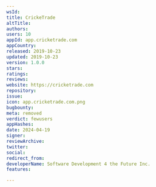```yaml
---
wsId: 
title: CrickeTrade
altTitle: 
authors: 
users: 10
appId: app.cricketrade.com
appCountry: 
released: 2019-10-23
updated: 2019-10-23
version: 1.0.0
stars: 
ratings: 
reviews: 
website: https://cricketrade.com
repository: 
issue: 
icon: app.cricketrade.com.png
bugbounty: 
meta: removed
verdict: fewusers
appHashes: 
date: 2024-04-19
signer: 
reviewArchive: 
twitter: 
social: 
redirect_from: 
developerName: Software Development 4 the Future Inc.
features: 

---
```


